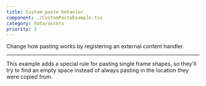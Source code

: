 ```yaml
---
title: Custom paste behavior
component: ./CustomPasteExample.tsx
category: data/assets
priority: 3
---
```


Change how pasting works by registering an external content handler.

---

This example adds a special rule for pasting single frame shapes, so they'll try to find an empty space instead of always pasting in the location they were copied from.
